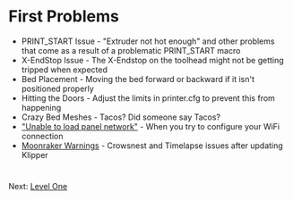 # First Problems
- PRINT_START Issue - "Extruder not hot enough" and other problems that come as a result of a problematic PRINT_START macro
- X-EndStop Issue - The X-Endstop on the toolhead might not be getting tripped when expected
- Bed Placement - Moving the bed forward or backward if it isn't positioned properly
- Hitting the Doors - Adjust the limits in printer.cfg to prevent this from happening
- Crazy Bed Meshes - Tacos? Did someone say Tacos?
- ["Unable to load panel network"](https://github.com/500Foods/WelcomeToTroodon/blob/main/docs/level_0/network_panel.md) - When you try to configure your WiFi connection
- [Moonraker Warnings](https://github.com/500Foods/WelcomeToTroodon/blob/main/docs/level_1/moonraker_warnings.md) - Crowsnest and Timelapse issues after updating Klipper

#
Next: [Level One](https://github.com/500Foods/WelcomeToTroodon#-level-one---welcome)

